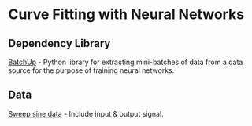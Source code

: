 # Curve Fitting with Neural Networks

## Dependency Library
[BatchUp][1] - Python library for extracting mini-batches of data from a data source for the purpose of training neural networks.

## Data
[Sweep sine data][2] - Include input & output signal.


[1]: https://github.com/Britefury/batchup
[2]: https://www.dropbox.com/sh/gbnemdtnt4g6s5g/AACgTMAFhglugLR6tTMQ93Hwa?dl=0
